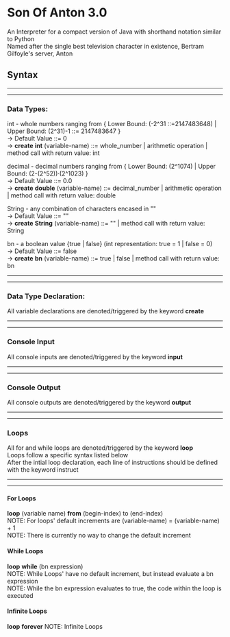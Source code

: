 # Son Of Anton 3.0
An Interpreter for a compact version of Java with shorthand notation similar to Python  
Named after the single best television character in existence, Bertram Gilfoyle's server, Anton  
  
## Syntax  
---------------------------------------------------------- 
----------------------------------------------------------  
### Data Types:  
  
int - whole numbers ranging from { Lower Bound: (-2^31 ::=2147483648) | Upper Bound: (2^31)-1 ::= 2147483647 }  
-> Default Value ::= 0  
-> **create** **int** (variable-name) ::= whole_number | arithmetic operation | method call with return value: int  
  
decimal - decimal numbers ranging from { Lower Bound: (2^1074) | Upper Bound: (2-(2^52))·(2^1023) }  
-> Default Value ::= 0.0  
-> **create** **double** (variable-name) ::= decimal_number | arithmetic operation | method call with return value: double  
  
String - any combination of characters encased in ""   
-> Default Value ::= ""  
-> **create** **String** (variable-name) ::= "" | method call with return value: String  
  
bn - a boolean value {true | false} (int representation: true = 1 | false = 0)  
-> Default Value ::= false  
-> **create** **bn** (variable-name) ::= true | false | method call with return value: bn  
  
----------------------------------------------------------
----------------------------------------------------------  
### Data Type Declaration:  
  
All variable declarations are denoted/triggered by the keyword **create**  

----------------------------------------------------------  
----------------------------------------------------------  
### Console Input

All console inputs are denoted/triggered by the keyword **input**  


----------------------------------------------------------  
----------------------------------------------------------  
### Console Output  

All console outputs are denoted/triggered by the keyword **output**  
  
----------------------------------------------------------  
----------------------------------------------------------  
### Loops  
  
All for and while loops are denoted/triggered by the keyword **loop**  
Loops follow a specific syntax listed below  
After the intial loop declaration, each line of instructions should be defined with the keyword instruct  
  
----------------------------------------------------------  
----------------------------------------------------------  
  
#### For Loops  
**loop** (variable name) **from** (begin-index) to (end-index)  
NOTE: For loops' default increments are (variable-name) = (variable-name) + 1  
NOTE: There is currently no way to change the default increment  
  
#### While Loops  
**loop** **while** (bn expression)  
NOTE: While Loops' have no default increment, but instead evaluate a bn expression  
NOTE: While the bn expression evaluates to true, the code within the loop is executed  

#### Infinite Loops
**loop** **forever**
NOTE: Infinite Loops